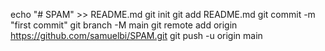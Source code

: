 echo "# SPAM" >> README.md
git init
git add README.md
git commit -m "first commit"
git branch -M main
git remote add origin https://github.com/samuelbi/SPAM.git
git push -u origin main
